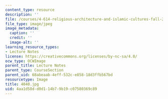 ```yaml
---
content_type: resource
description: ''
file: /courses/4-614-religious-architecture-and-islamic-cultures-fall-2002/4aa1d58dd0d114b79b19c07580369c89_4040.jpg
file_type: image/jpeg
image_metadata:
  caption: ''
  credit: ''
  image-alt: ''
learning_resource_types:
- Lecture Notes
license: https://creativecommons.org/licenses/by-nc-sa/4.0/
ocw_type: OCWImage
parent_title: Lecture Notes
parent_type: CourseSection
parent_uid: 68abeaab-4eff-532c-e858-18d3ffb567bd
resourcetype: Image
title: 4040.jpg
uid: 4aa1d58d-d0d1-14b7-9b19-c07580369c89
---
```

